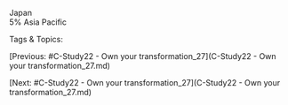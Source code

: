  
Japan  
5%
Asia 
Pacific  

   Tags & Topics:
   

[Previous: #C-Study22 - Own your transformation_27](C-Study22 - Own your transformation_27.md)

[Next: #C-Study22 - Own your transformation_27](C-Study22 - Own your transformation_27.md)